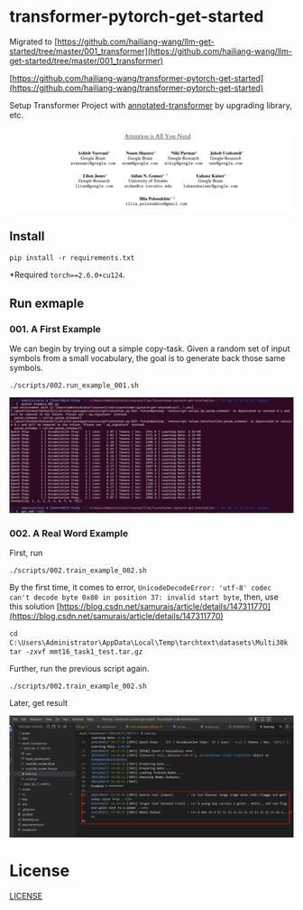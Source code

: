 # transformer-pytorch-get-started

Migrated to [https://github.com/hailiang-wang/llm-get-started/tree/master/001_transformer](https://github.com/hailiang-wang/llm-get-started/tree/master/001_transformer)

[https://github.com/hailiang-wang/transformer-pytorch-get-started](https://github.com/hailiang-wang/transformer-pytorch-get-started)

<!-- [http://114.242.12.42:3000/hailiang-wang/transformer-pytorch-get-started](http://114.242.12.42:3000/hailiang-wang/transformer-pytorch-get-started) -->

Setup Transformer Project with [annotated-transformer](https://nlp.seas.harvard.edu/annotated-transformer/) by upgrading library, etc.

![alt text](assets/media/1744892511978.png)

## Install

```
pip install -r requirements.txt
```

*Required `torch==2.6.0+cu124`.


## Run exmaple


### 001. A First  Example

We can begin by trying out a simple copy-task. Given a random set
of input symbols from a small vocabulary, the goal is to generate
back those same symbols.

```
./scripts/002.run_example_001.sh
```

![alt text](assets/media/1744877380417.png)


### 002. A Real Word Example

First, run 

```
./scripts/002.train_example_002.sh
```

By the first time, it comes to error, `UnicodeDecodeError: 'utf-8' codec can't decode byte 0x80 in position 37: invalid start byte`, then, use this solution [https://blog.csdn.net/samurais/article/details/147311770](https://blog.csdn.net/samurais/article/details/147311770)

```
cd C:\Users\Administrator\AppData\Local\Temp\tarchtext\datasets\Multi30k
tar -zxvf mmt16_task1_test.tar.gz
```

Further, run the previous script again.

```
./scripts/002.train_example_002.sh
```

Later, get result

![alt text](assets/media/1744892394430.png)

# License

[LICENSE](./LICENSE)